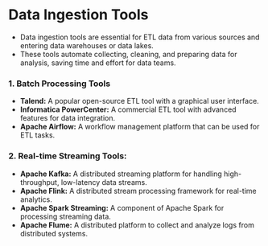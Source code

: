 # **Data Ingestion Tools**

- Data ingestion tools are essential for ETL data from various sources and entering data warehouses or data lakes.
- These tools automate collecting, cleaning, and preparing data for analysis, saving time and effort for data teams.

### 1. **Batch Processing Tools**
- **Talend:** A popular open-source ETL tool with a graphical user interface.
- **Informatica PowerCenter:** A commercial ETL tool with advanced features for data integration.
- **Apache Airflow:** A workflow management platform that can be used for ETL tasks.

### 2. **Real-time Streaming Tools:**
- **Apache Kafka:** A distributed streaming platform for handling high-throughput, low-latency data streams.
- **Apache Flink:** A distributed stream processing framework for real-time analytics.
- **Apache Spark Streaming:** A component of Apache Spark for processing streaming data.
- **Apache Flume:** A distributed platform to collect and analyze logs from distributed systems.
